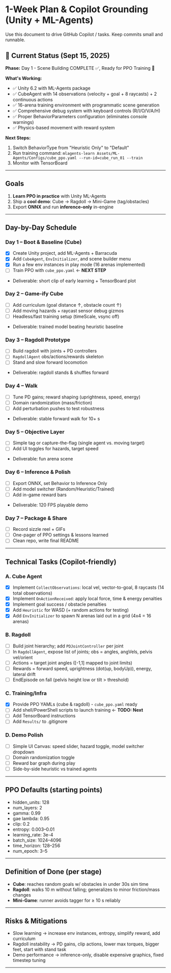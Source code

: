 # 1-Week Plan & Copilot Grounding (Unity + ML-Agents)

Use this document to drive GitHub Copilot / tasks. Keep commits small and runnable.

## 🎯 Current Status (Sept 15, 2025)
**Phase:** Day 1 - Scene Building COMPLETE ✅, Ready for PPO Training 🚀

**What's Working:**
- ✅ Unity 6.2 with ML-Agents package
- ✅ CubeAgent with 14 observations (velocity + goal + 8 raycasts) + 2 continuous actions
- ✅ 16-arena training environment with programmatic scene generation
- ✅ Comprehensive debug system with keyboard controls (R/I/O/V/A/H)
- ✅ Proper BehaviorParameters configuration (eliminates console warnings)
- ✅ Physics-based movement with reward system

**Next Steps:**
1. Switch BehaviorType from "Heuristic Only" to "Default" 
2. Run training command: `mlagents-learn Assets/ML-Agents/Configs/cube_ppo.yaml --run-id=cube_run_01 --train`
3. Monitor with TensorBoard

---

## Goals
1. **Learn PPO in practice** with Unity ML-Agents
2. Ship a **cool demo**: Cube → Ragdoll → Mini-Game (tag/obstacles)
3. Export **ONNX** and run **inference-only** in-engine

---

## Day-by-Day Schedule

### Day 1 – Boot & Baseline (Cube)
- [x] Create Unity project, add ML-Agents + Barracuda
- [x] Add `CubeAgent`, `EnvInitializer`, and scene builder menu
- [x] Run a few env instances in play mode (16 arenas implemented)
- [ ] Train PPO with `cube_ppo.yaml` ← **NEXT STEP**
- Deliverable: short clip of early learning + TensorBoard plot

### Day 2 – Game-ify Cube
- [ ] Add curriculum (goal distance ↑, obstacle count ↑)
- [ ] Add moving hazards + raycast sensor debug gizmos
- [ ] Headless/fast training setup (timeScale, vsync off)
- Deliverable: trained model beating heuristic baseline

### Day 3 – Ragdoll Prototype
- [ ] Build ragdoll with joints + PD controllers
- [ ] `RagdollAgent` obs/actions/rewards skeleton
- [ ] Stand and slow forward locomotion
- Deliverable: ragdoll stands & shuffles forward

### Day 4 – Walk
- [ ] Tune PD gains; reward shaping (uprightness, speed, energy)
- [ ] Domain randomization (mass/friction)
- [ ] Add perturbation pushes to test robustness
- Deliverable: stable forward walk for 10+ s

### Day 5 – Objective Layer
- [ ] Simple tag or capture-the-flag (single agent vs. moving target)
- [ ] Add UI toggles for hazards, target speed
- Deliverable: fun arena scene

### Day 6 – Inference & Polish
- [ ] Export ONNX, set Behavior to Inference Only
- [ ] Add model switcher (Random/Heuristic/Trained)
- [ ] Add in-game reward bars
- Deliverable: 120 FPS playable demo

### Day 7 – Package & Share
- [ ] Record sizzle reel + GIFs
- [ ] One-pager of PPO settings & lessons learned
- [ ] Clean repo, write final README

---

## Technical Tasks (Copilot-friendly)

### A. Cube Agent
- [x] Implement `CollectObservations`: local vel, vector-to-goal, 8 raycasts (14 total observations)
- [x] Implement `OnActionReceived`: apply local force, time & energy penalties
- [x] Implement goal success / obstacle penalties
- [x] Add `Heuristic` for WASD (+ random actions for testing)
- [x] Add `EnvInitializer` to spawn N arenas laid out in a grid (4x4 = 16 arenas)

### B. Ragdoll
- [ ] Build joint hierarchy; add `PDJointController` per joint
- [ ] In `RagdollAgent`, expose list of joints; obs = angles, angVels, pelvis vel/orient
- [ ] Actions = target joint angles ([-1,1] mapped to joint limits)
- [ ] Rewards = forward speed, uprightness (dot(up, bodyUp)), energy, lateral drift
- [ ] EndEpisode on fall (pelvis height low or tilt > threshold)

### C. Training/Infra
- [x] Provide PPO YAMLs (cube & ragdoll) - `cube_ppo.yaml` ready
- [ ] Add shell/PowerShell scripts to launch training ← **TODO: Next**
- [ ] Add TensorBoard instructions
- [ ] Add `Results/` to .gitignore

### D. Demo Polish
- [ ] Simple UI Canvas: speed slider, hazard toggle, model switcher dropdown
- [ ] Domain randomization toggle
- [ ] Reward bar graph during play
- [ ] Side-by-side heuristic vs trained agents

---

## PPO Defaults (starting points)
- hidden_units: 128
- num_layers: 2
- gamma: 0.99
- gae lambda: 0.95
- clip: 0.2
- entropy: 0.003–0.01
- learning_rate: 3e-4
- batch_size: 1024–4096
- time_horizon: 128–256
- num_epoch: 3–5

---

## Definition of Done (per stage)
- **Cube**: reaches random goals w/ obstacles in under 30s sim time
- **Ragdoll**: walks 10 m without falling; generalizes to minor friction/mass changes
- **Mini-Game**: runner avoids tagger for ≥ 10 s reliably

---

## Risks & Mitigations
- Slow learning → increase env instances, entropy, simplify reward, add curriculum
- Ragdoll instability → PD gains, clip actions, lower max torques, bigger feet, start with stand task
- Demo performance → inference-only, disable expensive graphics, fixed timestep tuning

---
